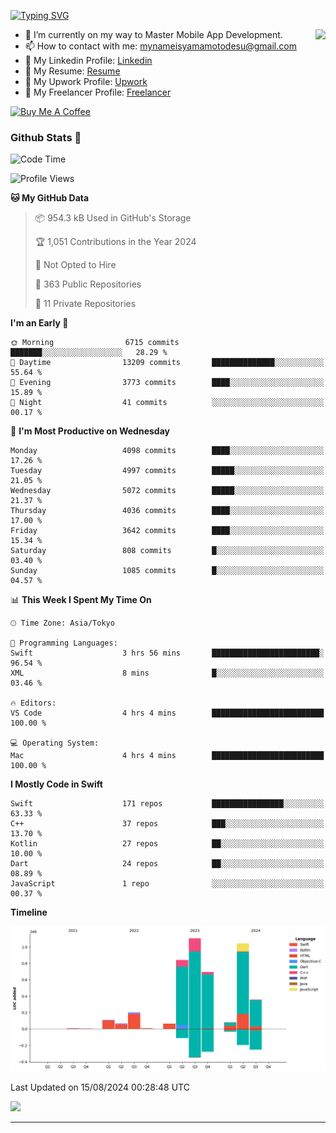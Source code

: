 
[![Typing SVG](https://readme-typing-svg.demolab.com/?lines=Thank+You+For+Visiting!!;You+Are+Welcome✨;I+am+Kyo+Yamamoto;Mobile+Developer)](https://git.io/typing-svg)
<p>
<img align="right" src="https://media.giphy.com/media/26ufdb3cYKwbRtYVW/giphy.gif" style="max-width:100%;" height="150px">

- 🌱 I’m currently on my way to Master Mobile App Development.
- 📫 How to contact with me: mynameisyamamotodesu@gmail.com
- 🔗 My Linkedin Profile: [Linkedin](https://www.linkedin.com/in/kyo-yamamoto-a2ab50239)
- 🔗 My Resume: [Resume](https://www.kickresume.com/cv/rNok4e/)
- 🔗 My Upwork Profile: [Upwork](https://www.upwork.com/freelancers/~01aa9115102bb4af25)
- 🔗 My Freelancer Profile: [Freelancer](https://www.freelancer.com/u/yamamotodesu)

<a href="https://www.buymeacoffee.com/kyoyamamoto" target="_blank"><img src="https://cdn.buymeacoffee.com/buttons/default-orange.png" alt="Buy Me A Coffee" height="41" width="174"></a>

### Github Stats 🥇 
<!--START_SECTION:waka-->
![Code Time](http://img.shields.io/badge/Code%20Time-749%20hrs%201%20min-blue)

![Profile Views](http://img.shields.io/badge/Profile%20Views-3-blue)

**🐱 My GitHub Data** 

> 📦 954.3 kB Used in GitHub's Storage 
 > 
> 🏆 1,051 Contributions in the Year 2024
 > 
> 🚫 Not Opted to Hire
 > 
> 📜 363 Public Repositories 
 > 
> 🔑 11 Private Repositories 
 > 
**I'm an Early 🐤** 

```text
🌞 Morning                6715 commits        ███████░░░░░░░░░░░░░░░░░░   28.29 % 
🌆 Daytime                13209 commits       ██████████████░░░░░░░░░░░   55.64 % 
🌃 Evening                3773 commits        ████░░░░░░░░░░░░░░░░░░░░░   15.89 % 
🌙 Night                  41 commits          ░░░░░░░░░░░░░░░░░░░░░░░░░   00.17 % 
```
📅 **I'm Most Productive on Wednesday** 

```text
Monday                   4098 commits        ████░░░░░░░░░░░░░░░░░░░░░   17.26 % 
Tuesday                  4997 commits        █████░░░░░░░░░░░░░░░░░░░░   21.05 % 
Wednesday                5072 commits        █████░░░░░░░░░░░░░░░░░░░░   21.37 % 
Thursday                 4036 commits        ████░░░░░░░░░░░░░░░░░░░░░   17.00 % 
Friday                   3642 commits        ████░░░░░░░░░░░░░░░░░░░░░   15.34 % 
Saturday                 808 commits         █░░░░░░░░░░░░░░░░░░░░░░░░   03.40 % 
Sunday                   1085 commits        █░░░░░░░░░░░░░░░░░░░░░░░░   04.57 % 
```


📊 **This Week I Spent My Time On** 

```text
🕑︎ Time Zone: Asia/Tokyo

💬 Programming Languages: 
Swift                    3 hrs 56 mins       ████████████████████████░   96.54 % 
XML                      8 mins              █░░░░░░░░░░░░░░░░░░░░░░░░   03.46 % 

🔥 Editors: 
VS Code                  4 hrs 4 mins        █████████████████████████   100.00 % 

💻 Operating System: 
Mac                      4 hrs 4 mins        █████████████████████████   100.00 % 
```

**I Mostly Code in Swift** 

```text
Swift                    171 repos           ████████████████░░░░░░░░░   63.33 % 
C++                      37 repos            ███░░░░░░░░░░░░░░░░░░░░░░   13.70 % 
Kotlin                   27 repos            ██░░░░░░░░░░░░░░░░░░░░░░░   10.00 % 
Dart                     24 repos            ██░░░░░░░░░░░░░░░░░░░░░░░   08.89 % 
JavaScript               1 repo              ░░░░░░░░░░░░░░░░░░░░░░░░░   00.37 % 
```



**Timeline**

![Lines of Code chart](https://raw.githubusercontent.com/YamamotoDesu/YamamotoDesu/main/assets/bar_graph.png)


 Last Updated on 15/08/2024 00:28:48 UTC
<!--END_SECTION:waka-->

![](https://github-profile-summary-cards.vercel.app/api/cards/profile-details?username=YamamotoDesu&theme=vue)

----
